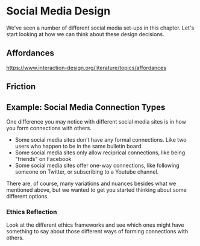 # Social Media Design

We've seen a number of different social media set-ups in this chapter. Let's start looking at how we can think about these design decisions.

## Affordances
https://www.interaction-design.org/literature/topics/affordances

## Friction


## Example: Social Media Connection Types

One difference you may notice with different social media sites is in how you form connections with others.
- Some social media sites don't have any formal connections. Like two users who happen to be in the same bulletin board.
- Some social media sites only allow reciprical connections, like being "friends" on Facebook
- Some social media sites offer one-way connections, like following someone on Twitter, or subscribing to a Youtube channel.

There are, of course, many variations and nuances besides what we mentioned above, but we wanted to get you started thinking about some different options.

### Ethics Reflection
Look at the different ethics frameworks and see which ones might have something to say about those different ways of forming connections with others.
